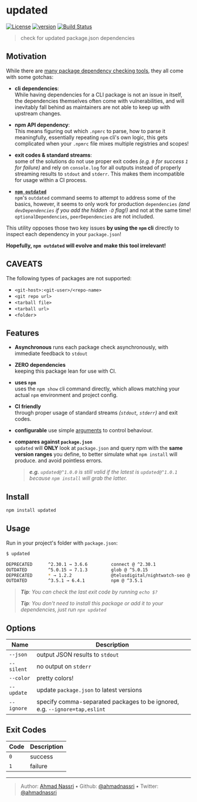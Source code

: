 # updated

[![License][license-image]][license-url] [![version][npm-image]][npm-url] [![Build Status][circle-image]][circle-url]

> check for updated package.json dependencies

## Motivation

While there are [many package dependency checking tools][1], they all come with some gotchas:

- **cli dependencies**:  
  While having dependencies for a CLI package is not an issue in itself, the dependencies themselves often come with vulnerabilities, and will inevitably fall behind as maintainers are not able to keep up with upstream changes.

- **npm API dependency**:  
  This means figuring out which `.npmrc` to parse, how to parse it meaningfully, essentially repeating `npm` cli's own logic, this gets complicated when your `.npmrc` file mixes multiple registries and scopes!

- **exit codes & standard streams**:  
  some of the solutions do not use proper exit codes _(e.g. `0` for success `1` for failure)_ and rely on `console.log` for all outputs instead of properly streaming results to `stdout` and `stderr`. This makes them incompatible for usage within a CI process.

- **[`npm outdated`][2]**  
  `npm`'s `outdated` command seems to attempt to address some of the basics, however, it seems to only work for production `dependencies` _(and `devDependencies` if you add the hidden `-D` flag!)_ and not at the same time! 
  `optionalDependencies`, `peerDependencies` are not included.

This utility opposes those two key issues **by using the `npm` cli** directly to inspect each dependency in your `package.json`!

**Hopefully, `npm outdated` will evolve and make this tool irrelevant!**

## CAVEATS

The following types of packages are not supported:

- `<git-host>:<git-user>/<repo-name>`
- `<git repo url>`
- `<tarball file>`
- `<tarball url>`
- `<folder`>

## Features

- **Asynchronous**
  runs each package check asynchronously, with immediate feedback to `stdout`

- **ZERO dependencies**  
  keeping this package lean for use with CI.

- **uses `npm`**  
  uses the `npm show` cli command directly, which allows matching your actual `npm` environment and project config.

- **CI friendly**  
  through proper usage of standard streams _(`stdout`, `stderr`)_ and exit codes.

- **configurable**
  use simple [arguments](#options) to control behaviour.

- **compares against `package.json`**  
  `updated` will **ONLY** look at `package.json` and query npm with the **same version ranges** you define, to better simulate what `npm install` will produce. and avoid pointless errors.  
  > _**e.g.** `updated@^1.0.0` is still valid if the latest is `updated@^1.0.1` because `npm install` will grab the latter._

## Install

```bash
npm install updated
```

## Usage

Run in your project's folder with `package.json`:

```bash
$ updated

DEPRECATED      ^2.30.1 → 3.6.6         connect @ ^2.30.1
OUTDATED        ^5.0.15 → 7.1.3         glob @ ^5.0.15
DEPRECATED      * → 1.2.2               @telusdigital/nightwatch-seo @ *
OUTDATED        ^3.5.1 → 6.4.1          npm @ ^3.5.1
```

> _**Tip**: You can check the last exit code by running `echo $?`_  
>
> _**Tip**: You don't need to install this package or add it to your dependencies, just run `npx updated`_

## Options

| Name       | Description                                                                  |
| ---------- | -----------------------------------------------------------------------------|
| `--json`   | output JSON results to `stdout`                                              |
| `--silent` | no output on `stderr`                                                        |
| `--color`  | pretty colors!                                                               |
| `--update` | update `package.json` to latest versions                                     |
| `--ignore` | specify comma-separated packages to be ignored, e.g. `--ignore=tap,eslint`   |

## Exit Codes

| Code | Description |
| ---- | ----------- |
| `0`  | success     |
| `1`  | failure     |

---
> Author: [Ahmad Nassri](https://www.ahmadnassri.com) &bull; 
> Github: [@ahmadnassri](https://github.com/ahmadnassri) &bull; 
> Twitter: [@ahmadnassri](https://twitter.com/ahmadnassri)

[license-url]: LICENSE
[license-image]: https://img.shields.io/github/license/ahmadnassri/node-updated.svg?style=for-the-badge&logo=circleci

[circle-url]: https://circleci.com/gh/ahmadnassri/node-updated
[circle-image]: https://img.shields.io/circleci/project/github/ahmadnassri/node-updated/master.svg?style=for-the-badge&logo=circleci

[npm-url]: https://www.npmjs.com/package/updated
[npm-image]: https://img.shields.io/npm/v/updated.svg?style=for-the-badge&logo=npm

[1]: https://www.npmjs.com/search?q=check%20updates
[2]: https://docs.npmjs.com/cli/outdated
